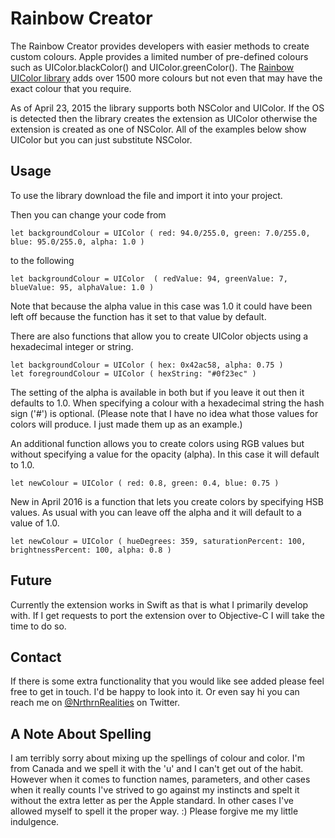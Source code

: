 # Rainbow Creator 

The Rainbow Creator provides developers with easier methods to create custom colours.  Apple provides a limited number of pre-defined colours such as UIColor.blackColor() and UIColor.greenColor().  The [Rainbow UIColor library](https://github.com/NorthernRealities/Rainbow) adds over 1500 more colours but not even that may have the exact colour that you require.  

As of April 23, 2015 the library supports both NSColor and UIColor.  If the OS is detected then the library creates the extension as UIColor otherwise the extension is created as one of NSColor.  All of the examples below show UIColor but you can just substitute NSColor.

## Usage

To use the library download the file and import it into your project.  

Then you can change your code from

	let backgroundColour = UIColor ( red: 94.0/255.0, green: 7.0/255.0, blue: 95.0/255.0, alpha: 1.0 )

to the following

	let backgroundColour = UIColor  ( redValue: 94, greenValue: 7, blueValue: 95, alphaValue: 1.0 )

Note that because the alpha value in this case was 1.0 it could have been left off because the function has it set to that value by default.

There are also functions that allow you to create UIColor objects using a hexadecimal integer or string.

	let backgroundColour = UIColor ( hex: 0x42ac58, alpha: 0.75 )
	let foregroundColour = UIColor ( hexString: "#0f23ec" )
	
The setting of the alpha is available in both but if you leave it out then it defaults to 1.0.  When specifying a colour with a hexadecimal string the hash sign ('#') is optional. (Please note that I have no idea what those values for colors will produce.  I just made them up as an example.)

An additional function allows you to create colors using RGB values but without specifying a value for the opacity (alpha).  In this case it will default to 1.0.

	let newColour = UIColor ( red: 0.8, green: 0.4, blue: 0.75 )

New in April 2016 is a function that lets you create colors by specifying HSB values. As usual with you can leave off the alpha and it will default to a value of 1.0.

	let newColour = UIColor ( hueDegrees: 359, saturationPercent: 100, brightnessPercent: 100, alpha: 0.8 )


## Future

Currently the extension works in Swift as that is what I primarily develop with.  If I get requests to port the extension over to Objective-C I will take the time to do so.  


## Contact

If there is some extra functionality that you would like see added please feel free to get in touch.  I'd be happy to look into it.  Or even say hi you can reach me on [@NrthrnRealities](https://twitter.com/NrthrnRealities) on Twitter.

## A Note About Spelling

I am terribly sorry about mixing up the spellings of colour and color.  I'm from Canada and we spell it with the 'u' and I can't get out of the habit.  However when it comes to function names, parameters, and other cases when it really counts I've strived to go against my instincts and spelt it without the extra letter as per the Apple standard.  In other cases I've allowed myself to spell it the proper way. :)  Please forgive me my little indulgence.